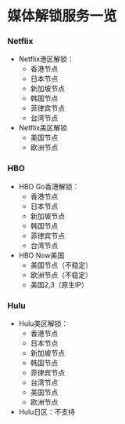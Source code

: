 # 媒体解锁服务一览

### Netflix

* Netflix港区解锁：
  * 香港节点
  * 日本节点
  * 新加坡节点
  * 韩国节点
  * 菲律宾节点
  * 台湾节点
* Netflix美区解锁
  * 美国节点
  * 欧洲节点

### HBO

* HBO Go香港解锁：
  * 香港节点
  * 日本节点
  * 新加坡节点
  * 韩国节点
  * 菲律宾节点
  * 台湾节点
* HBO Now美国
  * 美国节点（不稳定）
  * 欧洲节点（不稳定）
  * 美国2,3（原生IP）

### Hulu

* Hulu美区解锁：
  * 香港节点
  * 日本节点
  * 新加坡节点
  * 韩国节点
  * 菲律宾节点
  * 台湾节点
  * 美国节点
  * 欧洲节点
* Hulu日区：不支持



